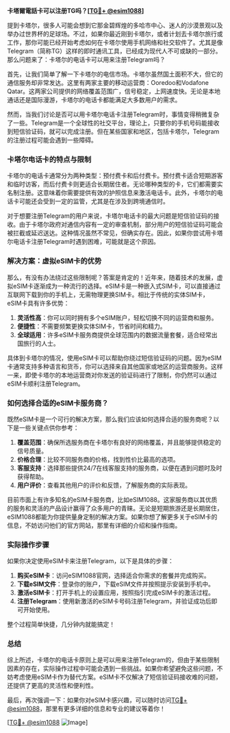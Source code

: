 **卡塔爾電話卡可以注册TG吗？[[TG💪+ @esim1088](https://t.me/s/esim1088)]**

提到卡塔尔，很多人可能会想到它那金碧辉煌的多哈市中心、迷人的沙漠景观以及举办过世界杯的足球场。不过，如果你最近刚到卡塔尔，或者计划去卡塔尔旅行或工作，那你可能已经开始考虑如何在卡塔尔使用手机网络和社交软件了。尤其是像Telegram（简称TG）这样的即时通讯工具，已经成为现代人不可或缺的一部分。那么问题来了：卡塔尔的电话卡可以用来注册Telegram吗？

首先，让我们简单了解一下卡塔尔的电信市场。卡塔尔虽然国土面积不大，但它的通信服务却非常发达。这里有两家主要的移动运营商：Ooredoo和Vodafone Qatar。这两家公司提供的网络覆盖范围广，信号稳定，上网速度快。无论是本地通话还是国际漫游，卡塔尔的电话卡都能满足大多数用户的需求。

然而，当我们讨论是否可以用卡塔尔电话卡注册Telegram时，事情变得稍微复杂了一些。Telegram是一个全球性的社交平台，理论上，只要你的手机号码能接收到短信验证码，就可以完成注册。但在某些国家和地区，包括卡塔尔，Telegram的注册过程可能会遇到一些障碍。

### 卡塔尔电话卡的特点与限制

卡塔尔的电话卡通常分为两种类型：预付费卡和后付费卡。预付费卡适合短期游客和临时访客，而后付费卡则更适合长期居住者。无论哪种类型的卡，它们都需要实名制注册。这意味着你需要提供有效的护照信息来激活电话卡。此外，卡塔尔的电话卡可能还会受到一定的监管，尤其是在涉及到跨境通信时。

对于想要注册Telegram的用户来说，卡塔尔电话卡的最大问题是短信验证码的接收。由于卡塔尔政府对通信内容有一定的审查机制，部分用户的短信验证码可能会被拦截或延迟送达。这种情况虽然不常见，但确实存在。因此，如果你尝试用卡塔尔电话卡注册Telegram时遇到困难，可能就是这个原因。

### 解决方案：虚拟eSIM卡的优势

那么，有没有办法绕过这些限制呢？答案是肯定的！近年来，随着技术的发展，虚拟eSIM卡逐渐成为一种流行的选择。eSIM卡是一种嵌入式SIM卡，可以直接通过互联网下载到你的手机上，无需物理更换SIM卡。相比于传统的实体SIM卡，eSIM卡具有许多优势：

1. **灵活性高**：你可以同时拥有多个eSIM账户，轻松切换不同的运营商和服务。
2. **便捷性**：不需要频繁更换实体SIM卡，节省时间和精力。
3. **全球适用**：许多eSIM卡服务商提供全球范围内的数据流量套餐，适合经常出国旅行的人士。

具体到卡塔尔的情况，使用eSIM卡可以帮助你绕过短信验证码的问题。因为eSIM卡通常支持多种语言和货币，你可以选择来自其他国家或地区的运营商服务。这样一来，即使卡塔尔的本地运营商对你发送的验证码进行了限制，你仍然可以通过eSIM卡顺利注册Telegram。

### 如何选择合适的eSIM卡服务商？

既然eSIM卡是一个可行的解决方案，那么我们应该如何选择合适的服务商呢？以下是一些关键点供你参考：

1. **覆盖范围**：确保所选服务商在卡塔尔有良好的网络覆盖，并且能够提供稳定的信号质量。
2. **价格合理**：比较不同服务商的价格，找到性价比最高的选项。
3. **客服支持**：选择那些提供24/7在线客服支持的服务商，以便在遇到问题时及时获得帮助。
4. **用户评价**：查看其他用户的评价和反馈，了解服务商的实际表现。

目前市面上有许多知名的eSIM卡服务商，比如eSIM1088。这家服务商以其优质的服务和灵活的产品设计赢得了众多用户的青睐。无论是短期旅游还是长期居住，eSIM1088都能为你提供量身定制的解决方案。如果你想了解更多关于eSIM卡的信息，不妨访问他们的官方网站，那里有详细的介绍和操作指南。

### 实际操作步骤

如果你决定使用eSIM卡来注册Telegram，以下是具体的步骤：

1. **购买eSIM卡**：访问eSIM1088官网，选择适合你需求的套餐并完成购买。
2. **下载eSIM文件**：登录你的账户，下载eSIM文件并按照提示安装到手机中。
3. **激活eSIM卡**：打开手机上的设置应用，按照指引完成eSIM卡的激活过程。
4. **注册Telegram**：使用新激活的eSIM卡号码注册Telegram，并验证成功后即可开始使用。

整个过程简单快捷，几分钟内就能搞定！

### 总结

综上所述，卡塔尔的电话卡原则上是可以用来注册Telegram的，但由于某些限制因素的存在，实际操作过程中可能会遇到一些挑战。如果你希望避免这些问题，不妨考虑使用eSIM卡作为替代方案。eSIM卡不仅解决了短信验证码接收难的问题，还提供了更高的灵活性和便利性。

最后，再次强调一下：如果你对eSIM卡感兴趣，可以随时访问[TG💪+ @esim1088](https://t.me/s/esim1088)，那里有更多详细的信息和专业的建议等着你！

[[TG💪+ @esim1088](https://t.me/s/esim1088) ![Image](https://i.postimg.cc/4NQfJmqS/Snipaste-2025-05-13-00-14-12.png)]